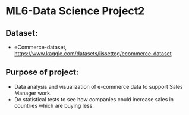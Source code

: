 # ML6-Data Science Project2

## Dataset:
- eCommerce-dataset, https://www.kaggle.com/datasets/lissetteg/ecommerce-dataset

## Purpose of project:
- Data analysis and visualization of e-commerce data to support Sales Manager work. 
- Do statistical tests to see  how companies could increase sales in countries which are buying less.
